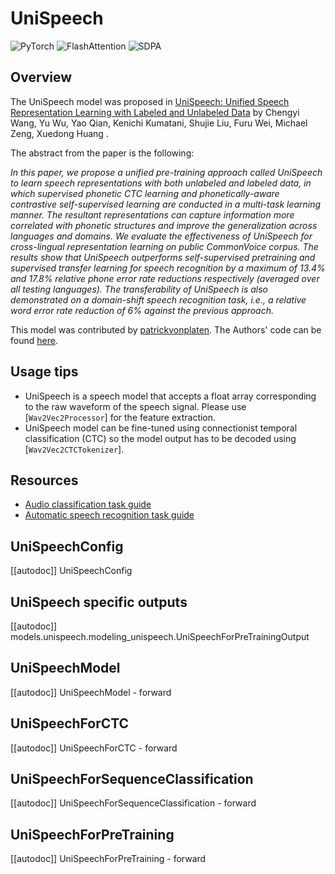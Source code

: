 <!--Copyright 2021 The HuggingFace Team. All rights reserved.

Licensed under the Apache License, Version 2.0 (the "License"); you may not use this file except in compliance with
the License. You may obtain a copy of the License at

http://www.apache.org/licenses/LICENSE-2.0

Unless required by applicable law or agreed to in writing, software distributed under the License is distributed on
an "AS IS" BASIS, WITHOUT WARRANTIES OR CONDITIONS OF ANY KIND, either express or implied. See the License for the
specific language governing permissions and limitations under the License.

⚠️ Note that this file is in Markdown but contain specific syntax for our doc-builder (similar to MDX) that may not be
rendered properly in your Markdown viewer.

-->

# UniSpeech

<div class="flex flex-wrap space-x-1">
<img alt="PyTorch" src="https://img.shields.io/badge/PyTorch-DE3412?style=flat&logo=pytorch&logoColor=white">
<img alt="FlashAttention" src="https://img.shields.io/badge/%E2%9A%A1%EF%B8%8E%20FlashAttention-eae0c8?style=flat">
<img alt="SDPA" src="https://img.shields.io/badge/SDPA-DE3412?style=flat&logo=pytorch&logoColor=white">
</div>

## Overview

The UniSpeech model was proposed in [UniSpeech: Unified Speech Representation Learning with Labeled and Unlabeled Data](https://arxiv.org/abs/2101.07597) by Chengyi Wang, Yu Wu, Yao Qian, Kenichi Kumatani, Shujie Liu, Furu Wei, Michael
Zeng, Xuedong Huang .

The abstract from the paper is the following:

*In this paper, we propose a unified pre-training approach called UniSpeech to learn speech representations with both
unlabeled and labeled data, in which supervised phonetic CTC learning and phonetically-aware contrastive
self-supervised learning are conducted in a multi-task learning manner. The resultant representations can capture
information more correlated with phonetic structures and improve the generalization across languages and domains. We
evaluate the effectiveness of UniSpeech for cross-lingual representation learning on public CommonVoice corpus. The
results show that UniSpeech outperforms self-supervised pretraining and supervised transfer learning for speech
recognition by a maximum of 13.4% and 17.8% relative phone error rate reductions respectively (averaged over all
testing languages). The transferability of UniSpeech is also demonstrated on a domain-shift speech recognition task,
i.e., a relative word error rate reduction of 6% against the previous approach.*

This model was contributed by [patrickvonplaten](https://huggingface.co/patrickvonplaten). The Authors' code can be
found [here](https://github.com/microsoft/UniSpeech/tree/main/UniSpeech).

## Usage tips

- UniSpeech is a speech model that accepts a float array corresponding to the raw waveform of the speech signal. Please
  use [`Wav2Vec2Processor`] for the feature extraction.
- UniSpeech model can be fine-tuned using connectionist temporal classification (CTC) so the model output has to be
  decoded using [`Wav2Vec2CTCTokenizer`].

## Resources

- [Audio classification task guide](../tasks/audio_classification)
- [Automatic speech recognition task guide](../tasks/asr)

## UniSpeechConfig

[[autodoc]] UniSpeechConfig

## UniSpeech specific outputs

[[autodoc]] models.unispeech.modeling_unispeech.UniSpeechForPreTrainingOutput

## UniSpeechModel

[[autodoc]] UniSpeechModel
    - forward

## UniSpeechForCTC

[[autodoc]] UniSpeechForCTC
    - forward

## UniSpeechForSequenceClassification

[[autodoc]] UniSpeechForSequenceClassification
    - forward

## UniSpeechForPreTraining

[[autodoc]] UniSpeechForPreTraining
    - forward
